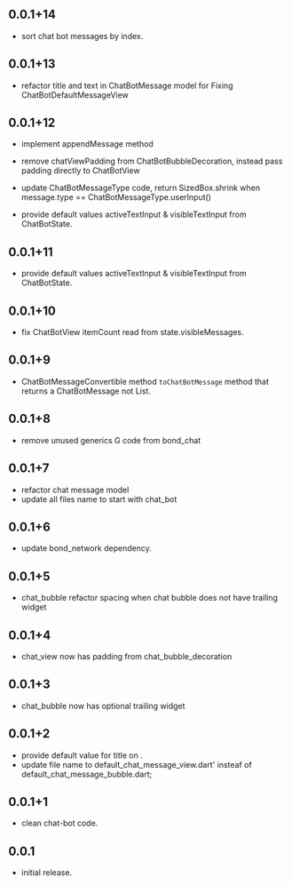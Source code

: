 ## 0.0.1+14

* sort chat bot messages by index.

## 0.0.1+13

* refactor title and text in ChatBotMessage model for Fixing ChatBotDefaultMessageView

## 0.0.1+12

* implement appendMessage method
* remove chatViewPadding from ChatBotBubbleDecoration, instead pass padding directly to ChatBotView
* update ChatBotMessageType code, return SizedBox.shrink when message.type ==
  ChatBotMessageType.userInput()

* provide default values activeTextInput & visibleTextInput from ChatBotState.

## 0.0.1+11

* provide default values activeTextInput & visibleTextInput from ChatBotState.

## 0.0.1+10

* fix ChatBotView itemCount read from state.visibleMessages.

## 0.0.1+9

* ChatBotMessageConvertible method `toChatBotMessage` method that returns a ChatBotMessage not
  List<ChatBotMessage>.

## 0.0.1+8

* remove unused generics G code from bond_chat

## 0.0.1+7

* refactor chat message model
* update all files name to start with chat_bot

## 0.0.1+6

* update bond_network dependency.

## 0.0.1+5

* chat_bubble refactor spacing when chat bubble does not have trailing widget

## 0.0.1+4

* chat_view now has padding from chat_bubble_decoration

## 0.0.1+3

* chat_bubble now has optional trailing widget

## 0.0.1+2

* provide default value for title on .
* update file name to default_chat_message_view.dart' insteaf of default_chat_message_bubble.dart;

## 0.0.1+1

* clean chat-bot code.

## 0.0.1

* initial release.
